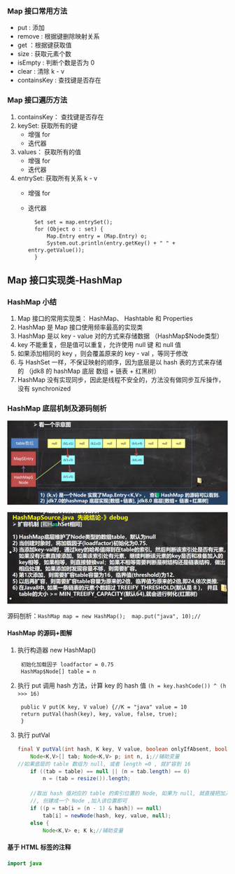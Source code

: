 ### Map 接口常用方法
- put : 添加
- remove : 根据键删除映射关系
- get ：根据键获取值
- size : 获取元素个数
- isEmpty : 判断个数是否为 0
- clear : 清除 k - v
- containsKey : 查找键是否存在
### Map 接口遍历方法
1. containsKey： 查找键是否存在
2. keySet: 获取所有的键
    - 增强 for
    - 迭代器
3. values： 获取所有的值
    - 增强 for
    - 迭代器
4. entrySet: 获取所有关系 k - v
    - 增强 for
    - 迭代器
  
            Set set = map.entrySet();
            for (Object o : set) {
                Map.Entry entry = (Map.Entry) o;
                System.out.println(entry.getKey() + " " + entry.getValue());
            }

## Map 接口实现类-HashMap
### HashMap 小结
1. Map 接口的常用实现类： HashMap、 Hashtable 和 Properties
2. HashMap 是 Map 接口使用频率最高的实现类
3. HashMap 是以 key - value 对的方式来存储数据 （HashMap$Node类型）
4. key 不能重复，但是值可以重复，允许使用 null 键 和 null 值
5. 如果添加相同的 key ，则会覆盖原来的 key - val ，等同于修改
6. 与 HashSet 一样，不保证映射的顺序，因为底层是以 hash 表的方式来存储的 （jdk8 的 hashMap 底层 数组 + 链表 + 红黑树）
7. HashMap 没有实现同步，因此是线程不安全的，方法没有做同步互斥操作，没有 synchronized

### HashMap 底层机制及源码刨析
![Alt text](pictures/java后端入门第17天.png)

![Alt text](pictures/java后端入门第17天01.png) 

源码刨析：```HashMap map = new HashMap();  map.put("java", 10);// ```

#### HashMap 的源码+图解
1. 执行构造器 new HashMap()

        初始化加载因子 loadfactor = 0.75
        HashMap$Node[] table = n
2. 执行 put 调用 hash 方法，计算 key 的 hash 值 ```(h = key.hashCode()) ^ (h >>> 16)```

        public V put(K key, V value) {//K = "java" value = 10
        return putVal(hash(key), key, value, false, true);
        }
3. 执行 putVal

    ```java {line-numbers}
    final V putVal(int hash, K key, V value, boolean onlyIfAbsent, boolean evict) {
        Node<K,V>[] tab; Node<K,V> p; int n, i;//辅助变量
    //如果底层的 table 数组为 null, 或者 length =0 , 就扩容到 16
        if ((tab = table) == null || (n = tab.length) == 0)
            n = (tab = resize()).length;
        
        //取出 hash 值对应的 table 的索引位置的 Node, 如果为 null, 就直接把加入的 k-v
        //, 创建成一个 Node ,加入该位置即可
        if ((p = tab[i = (n - 1) & hash]) == null)
            tab[i] = newNode(hash, key, value, null);
        else {
            Node<K,V> e; K k;//辅助变量
    ```

#### 基于 HTML 标签的注释

```java {line-numbers}
import java


```






